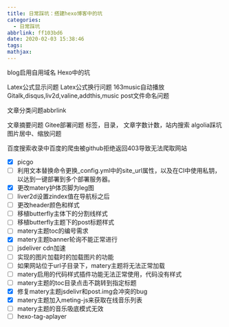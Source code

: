 ```yaml
---
title: 日常踩坑：搭建hexo博客中的坑
categories:
  - 日常踩坑
abbrlink: ff103bd6
date: 2020-02-03 15:38:46
tags:
mathjax:
---
```


blog启用自用域名
Hexo中的坑

Latex公式显示问题
Latex公式换行问题
163music自动播放
Gitalk,disqus,liv2d,valine,addthis,music
post文件命名问题

文章分类问题abbrlink

文章摘要问题
Gitee部署问题
标签，目录， 文章字数计数，站内搜索
algolia踩坑
图片居中、缩放问题

百度搜索收录中百度的爬虫被github拒绝返回403导致无法爬取网站

- [x] picgo
- [ ] 利用文本替换命令更换_config.yml中的site_url属性，以及在CI中使用私钥，以达到一键部署到多个部署服务器。
- [x] 更改matery护体页脚为leg图
- [ ] liver2d设置zindex值在导航标之后
- [ ] 更改header颜色和样式
- [ ] 移植butterfly主体下的分割线样式
- [ ] 移植butterfly主题下的post标题样式
- [ ] matery主题toc的编号需求
- [x] matery主题banner轮询不能正常进行
- [ ] jsdeliver cdn加速
- [ ] 实现的图片加载时的加载图片的功能
- [ ] 如果网站位于url子目录下，matery主题将无法正常加载
- [ ] matery启用的代码样式插件功能无法正常使用，代码没有样式
- [ ] matery主题的toc目录点击不跳转到指定标题
- [x] 修复matery主题jsdelivr和post.img会冲突的bug
- [x] matery主题加入meting-js来获取在线音乐列表
- [ ] matery主题的音乐吸底模式无效
- [ ] hexo-tag-aplayer